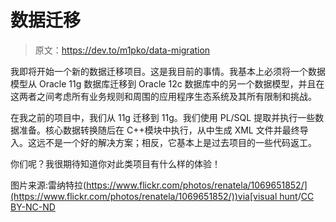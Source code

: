 # 数据迁移

> 原文：<https://dev.to/m1pko/data-migration>

我即将开始一个新的数据迁移项目。这是我目前的事情。我基本上必须将一个数据模型从 Oracle 11g 数据库迁移到 Oracle 12c 数据库中的另一个数据模型，并且在这两者之间考虑所有业务规则和周围的应用程序生态系统及其所有限制和挑战。

在我之前的项目中，我们从 11g 迁移到 11g。我们使用 PL/SQL 提取并执行一些数据准备。核心数据转换随后在 C++模块中执行，从中生成 XML 文件并最终导入。这远不是一个好的解决方案；相反，它基本上是过去项目的一些代码返工。

你们呢？我很期待知道你对此类项目有什么样的体验！

图片来源:雷纳特拉([https://www.flickr.com/photos/renatela/1069651852/](https://www.flickr.com/photos/renatela/1069651852/))via[visual hunt](https://visualhunt.com/re/6c9922)/[CC BY-NC-ND](http://creativecommons.org/licenses/by-nc-nd/2.0/)